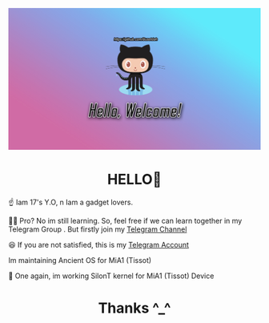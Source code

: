 ![logo](https://github.com/Busetdah/Busetdah/raw/master/Buset.jpg)
# <div align="center">HELLO👋</div>

<p>☝️ Iam 17's Y.O, n Iam a gadget lovers.</p>
<p>👨‍💻 Pro? No im still learning. So, feel free if we can learn together in my Telegram Group . But firstly join my <a href="https://t.me/ThisIsProject">Telegram Channel</a></p>
<p>😆 If you are not satisfied, this is my <a href="https://t.me/ThisIsTag">Telegram Account</a></p>
<p>Im maintaining Ancient OS for MiA1 (Tissot)</p>
<p>💋 One again, im working SilonT kernel for MiA1 (Tissot) Device</p>

# <div align="center"> Thanks ^_^</div>
